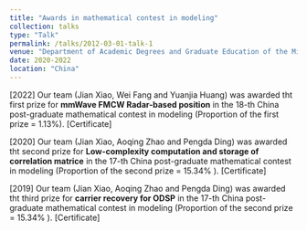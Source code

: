 ```yaml
---
title: "Awards in mathematical contest in modeling"
collection: talks
type: "Talk"
permalink: /talks/2012-03-01-talk-1
venue: "Department of Academic Degrees and Graduate Education of the Ministry of Education"
date: 2020-2022
location: "China"
---
```


[2022] Our team (Jian Xiao, Wei Fang and Yuanjia Huang) was awarded tht first prize for **mmWave FMCW Radar-based position** in the 18-th China post-graduate mathematical contest in modeling (Proportion of the first prize = 1.13%). [Certificate]
<br>

[2020] Our team (Jian Xiao, Aoqing Zhao and Pengda Ding) was awarded tht second prize for **Low-complexity computation and storage of correlation matrice** in the 17-th China post-graduate mathematical contest in modeling (Proportion of the second prize = 15.34% ). [Certificate]
<br>

[2019] Our team (Jian Xiao, Aoqing Zhao and Pengda Ding) was awarded tht third prize for **carrier recovery for ODSP** in the 17-th China post-graduate mathematical contest in modeling (Proportion of the second prize = 15.34% ). [Certificate]
